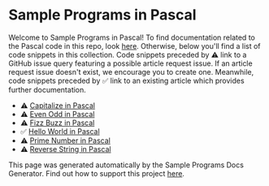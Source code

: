 # Sample Programs in Pascal

Welcome to Sample Programs in Pascal! To find documentation related to the Pascal 
    code in this repo, look [here](https://sample-programs.therenegadecoder.com/languages/pascal).
     Otherwise, below you'll find a list of code snippets in this collection. 
    Code snippets preceded by :warning: link to a GitHub 
    issue query featuring a possible article request issue. If an article request issue 
    doesn't exist, we encourage you to create one. Meanwhile, code snippets preceded 
    by :white_check_mark: link to an existing article which provides further documentation.
    

- :warning: [Capitalize in Pascal](https://github.com//TheRenegadeCoder/sample-programs-website/issues?utf8=%E2%9C%93&q=is%3Aissue+is%3Aopen+capitalize+pascal)
- :warning: [Even Odd in Pascal](https://github.com//TheRenegadeCoder/sample-programs-website/issues?utf8=%E2%9C%93&q=is%3Aissue+is%3Aopen+even+odd+pascal)
- :warning: [Fizz Buzz in Pascal](https://github.com//TheRenegadeCoder/sample-programs-website/issues?utf8=%E2%9C%93&q=is%3Aissue+is%3Aopen+fizz+buzz+pascal)
- :white_check_mark: [Hello World in Pascal](https://sample-programs.therenegadecoder.com/projects/hello-world/pascal)
- :warning: [Prime Number in Pascal](https://github.com//TheRenegadeCoder/sample-programs-website/issues?utf8=%E2%9C%93&q=is%3Aissue+is%3Aopen+prime+number+pascal)
- :warning: [Reverse String in Pascal](https://github.com//TheRenegadeCoder/sample-programs-website/issues?utf8=%E2%9C%93&q=is%3Aissue+is%3Aopen+reverse+string+pascal)

This page was generated automatically by the Sample Programs Docs Generator. 
    Find out how to support this project [here](https://github.com/TheRenegadeCoder/sample-programs-docs-generator).